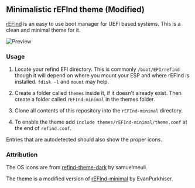 ## Minimalistic rEFInd theme (Modified)

[rEFInd](http://www.rodsbooks.com/refind/) is an easy to use boot manager for UEFI
based systems. This is a clean and minimal theme for it.

![Preview](https://i.ibb.co/ChT1PTm/refind.png)

### Usage

 1. Locate your refind EFI directory. This is commonly `/boot/EFI/refind`
    though it will depend on where you mount your ESP and where rEFInd is
    installed. `fdisk -l` and `mount` may help.

 2. Create a folder called `themes` inside it, if it doesn't already exist. Then create a folder called `rEFInd-minimal` in the themes folder.

 3. Clone all contents of this repository into the `rEFInd-minimal` directory.

 4. To enable the theme add `include themes/rEFInd-minimal/theme.conf` at the end of
    `refind.conf`.

Entries that are autodetected should also show the proper icons.

### Attribution

The OS icons are from [refind-theme-dark] by samuelmeuli.

The theme is a modified version of [rEFInd-minimal] by EvanPurkhiser.


[refind-theme-dark]: https://github.com/samuelmeuli/refind-theme-dark
[rEFInd-minimal]: https://github.com/EvanPurkhiser/rEFInd-minimal
